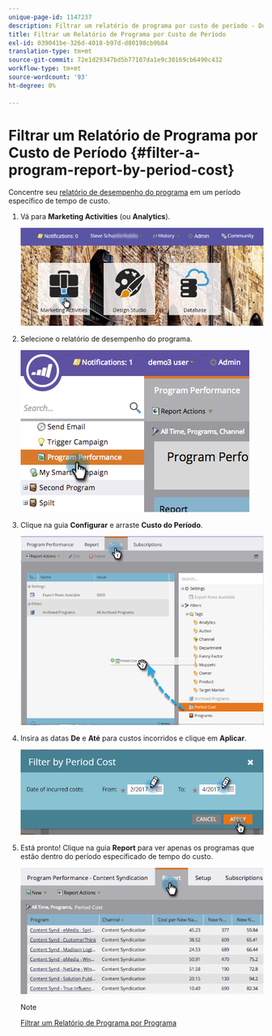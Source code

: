 ```yaml
---
unique-page-id: 1147237
description: Filtrar um relatório de programa por custo de período - Documentos da Marketo - Documentação do produto
title: Filtrar um Relatório de Programa por Custo de Período
exl-id: 039041be-326d-4018-b97d-d80198cb9b84
translation-type: tm+mt
source-git-commit: 72e1d29347bd5b77107da1e9c30169cb6490c432
workflow-type: tm+mt
source-wordcount: '93'
ht-degree: 0%

---
```


# Filtrar um Relatório de Programa por Custo de Período {#filter-a-program-report-by-period-cost}

Concentre seu [relatório de desempenho do programa](/help/marketo/product-docs/core-marketo-concepts/programs/program-performance-report/create-a-program-performance-report.md) em um período específico de tempo de custo.

1. Vá para **Marketing Activities** (ou **Analytics**).

   ![](assets/login-marketing-activities-1.png)

1. Selecione o relatório de desempenho do programa.

   ![](assets/image2014-9-23-16-3a22-3a52.png)

1. Clique na guia **Configurar** e arraste **Custo do Período**.

   ![](assets/lm-86194-1.png)

1. Insira as datas **De** e **Até** para custos incorridos e clique em **Aplicar**.

   ![](assets/lm-86194-2a-hands.png)

1. Está pronto! Clique na guia **Report** para ver apenas os programas que estão dentro do período especificado de tempo do custo.

   ![](assets/lm-86194-report-tab.png)

   >[!NOTE]
   >
   >[Filtrar um Relatório de Programa por Programa](/help/marketo/product-docs/core-marketo-concepts/programs/program-performance-report/filter-a-program-report-by-program.md)

